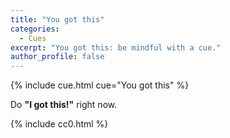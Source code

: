 ```yaml
---
title: "You got this"
categories:
  - Cues
excerpt: "You got this: be mindful with a cue."
author_profile: false
---
```


{% include cue.html cue="You got this" %}

Do **"I got this!"** right now.

{% include cc0.html %}